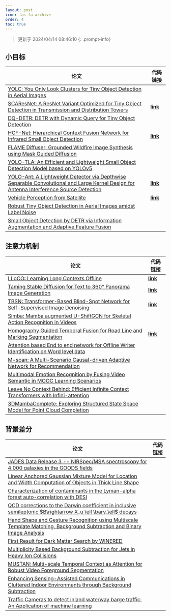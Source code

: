 ```yaml
---
layout: post
icon: fas fa-archive
order: 4
toc: true
---
```


> 更新于 2024/04/14 08:46:10
{: .prompt-info}

## 小目标

| 论文 | 代码链接 |
| --- | --- |
| [YOLC: You Only Look Clusters for Tiny Object Detection in Aerial Images](http://arxiv.org/abs/2404.06180v1) |  |
| [SCAResNet: A ResNet Variant Optimized for Tiny Object Detection in Transmission and Distribution Towers](http://arxiv.org/abs/2404.04179v1) | [**link**](https://github.com/lisavilalee/scaresnet_mmdet) |
| [DQ-DETR: DETR with Dynamic Query for Tiny Object Detection](http://arxiv.org/abs/2404.03507v1) |  |
| [HCF-Net: Hierarchical Context Fusion Network for Infrared Small Object Detection](http://arxiv.org/abs/2403.10778v1) | [**link**](https://github.com/zhengshuchen/hcfnet) |
| [FLAME Diffuser: Grounded Wildfire Image Synthesis using Mask Guided Diffusion](http://arxiv.org/abs/2403.03463v1) |  |
| [YOLO-TLA: An Efficient and Lightweight Small Object Detection Model based on YOLOv5](http://arxiv.org/abs/2402.14309v1) |  |
| [YOLO-Ant: A Lightweight Detector via Depthwise Separable Convolutional and Large Kernel Design for Antenna Interference Source Detection](http://arxiv.org/abs/2402.12641v1) | [**link**](https://github.com/scnu-rislab/yolo-ant) |
| [Vehicle Perception from Satellite](http://arxiv.org/abs/2402.00703v1) | [**link**](https://github.com/chenxi1510/vehicle-perception-from-satellite-videos) |
| [Robust Tiny Object Detection in Aerial Images amidst Label Noise](http://arxiv.org/abs/2401.08056v1) |  |
| [Small Object Detection by DETR via Information Augmentation and Adaptive Feature Fusion](http://arxiv.org/abs/2401.08017v1) |  |

## 注意力机制

| 论文 | 代码链接 |
| --- | --- |
| [LLoCO: Learning Long Contexts Offline](http://arxiv.org/abs/2404.07979v1) | [**link**](https://github.com/jeffreysijuntan/lloco) |
| [Taming Stable Diffusion for Text to 360° Panorama Image Generation](http://arxiv.org/abs/2404.07949v1) | [**link**](https://github.com/chengzhag/panfusion) |
| [TBSN: Transformer-Based Blind-Spot Network for Self-Supervised Image Denoising](http://arxiv.org/abs/2404.07846v1) | [**link**](https://github.com/nagejacob/tbsn) |
| [Simba: Mamba augmented U-ShiftGCN for Skeletal Action Recognition in Videos](http://arxiv.org/abs/2404.07645v1) |  |
| [Homography Guided Temporal Fusion for Road Line and Marking Segmentation](http://arxiv.org/abs/2404.07626v1) | [**link**](https://github.com/shanwang-shan/homofusion) |
| [Attention based End to end network for Offline Writer Identification on Word level data](http://arxiv.org/abs/2404.07602v1) |  |
| [M-scan: A Multi-Scenario Causal-driven Adaptive Network for Recommendation](http://arxiv.org/abs/2404.07581v1) |  |
| [Multimodal Emotion Recognition by Fusing Video Semantic in MOOC Learning Scenarios](http://arxiv.org/abs/2404.07484v1) |  |
| [Leave No Context Behind: Efficient Infinite Context Transformers with Infini-attention](http://arxiv.org/abs/2404.07143v1) |  |
| [3DMambaComplete: Exploring Structured State Space Model for Point Cloud Completion](http://arxiv.org/abs/2404.07106v1) |  |

## 背景差分

| 论文 | 代码链接 |
| --- | --- |
| [JADES Data Release 3 -- NIRSpec/MSA spectroscopy for 4,000 galaxies in the GOODS fields](http://arxiv.org/abs/2404.06531v1) |  |
| [Linear Anchored Gaussian Mixture Model for Location and Width Computation of Objects in Thick Line Shape](http://arxiv.org/abs/2404.03043v2) |  |
| [Characterization of contaminants in the Lyman-alpha forest auto-correlation with DESI](http://arxiv.org/abs/2404.03003v2) |  |
| [QCD corrections to the Darwin coefficient in inclusive semileptonic $B\rightarrow X_u \ell \barν_\ell$ decays](http://arxiv.org/abs/2402.13805v2) |  |
| [Hand Shape and Gesture Recognition using Multiscale Template Matching, Background Subtraction and Binary Image Analysis](http://arxiv.org/abs/2402.09663v1) |  |
| [First Result for Dark Matter Search by WINERED](http://arxiv.org/abs/2402.07976v1) |  |
| [Multiplicity Based Background Subtraction for Jets in Heavy Ion Collisions](http://arxiv.org/abs/2402.10945v1) |  |
| [MUSTAN: Multi-scale Temporal Context as Attention for Robust Video Foreground Segmentation](http://arxiv.org/abs/2402.00918v1) |  |
| [Enhancing Sensing-Assisted Communications in Cluttered Indoor Environments through Background Subtraction](http://arxiv.org/abs/2401.05763v1) |  |
| [Traffic Cameras to detect inland waterway barge traffic: An Application of machine learning](http://arxiv.org/abs/2401.03070v1) |  |
